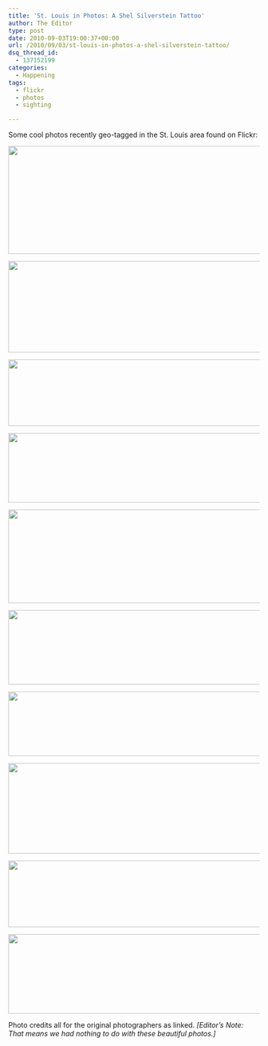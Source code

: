 ```yaml
---
title: 'St. Louis in Photos: A Shel Silverstein Tattoo'
author: The Editor
type: post
date: 2010-09-03T19:00:37+00:00
url: /2010/09/03/st-louis-in-photos-a-shel-silverstein-tattoo/
dsq_thread_id:
  - 137152199
categories:
  - Happening
tags:
  - flickr
  - photos
  - sighting

---
```

Some cool photos recently geo-tagged in the St. Louis area found on Flickr:

<p style="text-align: center;">
  <a href="http://www.flickr.com/photos/85394524@N00/2221445977/"><img class="aligncenter size-full wp-image-6583" title="stl_flickr_1" src="http://media.punchingkitty.com/wordpress/2010/09/stl_flickr_1.jpg" alt="" width="600" height="216" /></a>
</p>

<p style="text-align: center;">
  <a href="http://www.flickr.com/photos/23322134@N02/2892819544/"><img class="aligncenter size-full wp-image-6582" title="stl_flickr_2" src="http://media.punchingkitty.com/wordpress/2010/09/stl_flickr_2.jpg" alt="" width="600" height="183" /></a>
</p>

<p style="text-align: center;">
  <a href="http://www.flickr.com/photos/11304433@N00/414044907/"><img class="aligncenter size-full wp-image-6581" title="stl_flickr_3" src="http://media.punchingkitty.com/wordpress/2010/09/stl_flickr_3.jpg" alt="" width="600" height="133" /></a>
</p>

<p style="text-align: center;">
  <a href="http://www.flickr.com/photos/85394524@N00/2961207213/"><img class="aligncenter size-full wp-image-6580" title="stl_flickr_4" src="http://media.punchingkitty.com/wordpress/2010/09/stl_flickr_4.jpg" alt="" width="600" height="139" /></a>
</p>

<p style="text-align: center;">
  <a href="http://www.flickr.com/photos/24419989@N07/2755020031/"><img class="aligncenter size-full wp-image-6579" title="stl_flickr_5" src="http://media.punchingkitty.com/wordpress/2010/09/stl_flickr_5.jpg" alt="" width="600" height="187" /></a>
</p>

<p style="text-align: center;">
  <a href="http://www.flickr.com/photos/27966314@N05/4519667478/"><img class="aligncenter size-full wp-image-6590" title="stl_flickr_6" src="http://media.punchingkitty.com/wordpress/2010/09/stl_flickr_6.jpg" alt="" width="600" height="149" /></a>
</p>

<p style="text-align: center;">
  <a href="http://www.flickr.com/photos/75998848@N00/2824569765/"><img class="aligncenter size-full wp-image-6589" title="stl_flickr_7" src="http://media.punchingkitty.com/wordpress/2010/09/stl_flickr_7.jpg" alt="" width="600" height="129" /></a>
</p>

<p style="text-align: center;">
  <a href="http://www.flickr.com/photos/20999648@N07/4123275533/"><img class="aligncenter size-full wp-image-6588" title="stl_flickr_8" src="http://media.punchingkitty.com/wordpress/2010/09/stl_flickr_8.jpg" alt="" width="600" height="181" /></a>
</p>

<p style="text-align: center;">
  <a href="http://www.flickr.com/photos/35198841@N03/3326709022/"><img class="aligncenter size-full wp-image-6587" title="stl_flickr_9" src="http://media.punchingkitty.com/wordpress/2010/09/stl_flickr_9.jpg" alt="" width="600" height="133" /></a>
</p>

<p style="text-align: left;">
  <a href="http://www.flickr.com/photos/85394524@N00/3044262998/"><img class="aligncenter size-full wp-image-6586" title="stl_flickr_10" src="http://media.punchingkitty.com/wordpress/2010/09/stl_flickr_10.jpg" alt="" width="600" height="159" /></a>
</p>

<p style="text-align: left;">
  Photo credits all for the original photographers as linked.<em> [Editor&#8217;s Note: That means we had nothing to do with these beautiful photos.]</em>
</p>